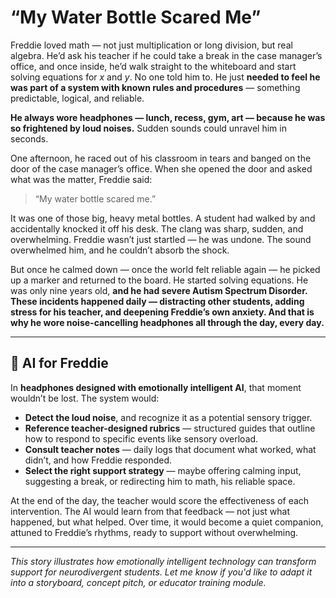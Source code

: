 # “My Water Bottle Scared Me”

Freddie loved math — not just multiplication or long division, but real algebra. He’d ask his teacher if he could take a break in the case manager’s office, and once inside, he’d walk straight to the whiteboard and start solving equations for *x* and *y*. No one told him to. He just **needed to feel he was part of a system with known rules and procedures** — something predictable, logical, and reliable.

**He always wore headphones — lunch, recess, gym, art — because he was so frightened by loud noises.** Sudden sounds could unravel him in seconds.

One afternoon, he raced out of his classroom in tears and banged on the door of the case manager’s office. When she opened the door and asked what was the matter, Freddie said:

> “My water bottle scared me.”

It was one of those big, heavy metal bottles. A student had walked by and accidentally knocked it off his desk. The clang was sharp, sudden, and overwhelming. Freddie wasn’t just startled — he was undone. The sound overwhelmed him, and he couldn’t absorb the shock.

But once he calmed down — once the world felt reliable again — he picked up a marker and returned to the board. He started solving equations. He was only nine years old, **and he had severe Autism Spectrum Disorder. These incidents happened daily — distracting other students, adding stress for his teacher, and deepening Freddie’s own anxiety. And that is why he wore noise-cancelling headphones all through the day, every day.**

---

## 🤖 AI for Freddie

In **headphones designed with emotionally intelligent AI**, that moment wouldn’t be lost. The system would:

- **Detect the loud noise**, and recognize it as a potential sensory trigger.
- **Reference teacher-designed rubrics** — structured guides that outline how to respond to specific events like sensory overload.
- **Consult teacher notes** — daily logs that document what worked, what didn’t, and how Freddie responded.
- **Select the right support strategy** — maybe offering calming input, suggesting a break, or redirecting him to math, his reliable space.

At the end of the day, the teacher would score the effectiveness of each intervention. The AI would learn from that feedback — not just what happened, but what helped. Over time, it would become a quiet companion, attuned to Freddie’s rhythms, ready to support without overwhelming.

---

*This story illustrates how emotionally intelligent technology can transform support for neurodivergent students. Let me know if you'd like to adapt it into a storyboard, concept pitch, or educator training module.*
